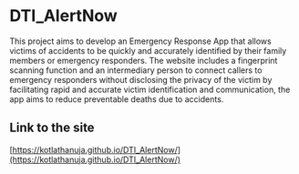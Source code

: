 # DTI_AlertNow

This project aims to develop an Emergency Response App that allows victims of accidents to be quickly and accurately identified by their family members or emergency responders.
The website  includes a fingerprint scanning function and an intermediary person to connect callers to emergency responders without disclosing the privacy of the victim by facilitating rapid and accurate victim identification and communication, the app aims to reduce preventable deaths due to accidents. 

## Link to the site 
[https://kotlathanuja.github.io/DTI_AlertNow/](https://kotlathanuja.github.io/DTI_AlertNow/)
